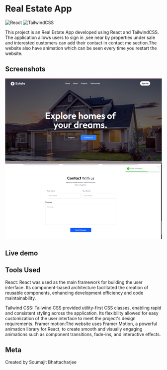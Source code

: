 # Real Estate App



![React](https://img.shields.io/badge/React-20232A?style=for-the-badge&logo=react&logoColor=61DAFB)
![TailwindCSS](https://img.shields.io/badge/Tailwind_CSS-38B2AC?style=for-the-badge&logo=tailwind-css&logoColor=white)


This project is an Real Estate App developed using React and TailwindCSS. The application allows users to sign in ,see near by properties under sale and interested customers can add their contact in contact me section.The website also have animation which can be seen every time you restart the website.
## Screenshots
![Home Preview 1](https://raw.githubusercontent.com/StarboySoumajit23/RealEstate/main/public/Screenshot%202025-07-18%20205839.png)
![Home Preview 2](https://raw.githubusercontent.com/StarboySoumajit23/RealEstate/main/public/Screenshot%202025-07-18%20205952.png)
## Live demo


## Tools Used
React: React was used as the main framework for building the user interface. Its component-based architecture facilitated the creation of reusable  components, enhancing development efficiency and code maintainability.

Tailwind CSS: Tailwind CSS provided utility-first CSS classes, enabling rapid and consistent styling across the application. Its flexibility allowed for easy customization of the user interface to meet the project's design requirements.
Framer motion:The website uses Framer Motion, a powerful animation library for React, to create smooth and visually engaging animations such as component transitions, fade-ins, and interactive effects.
## Meta
Created by Soumajit Bhattacharjee

